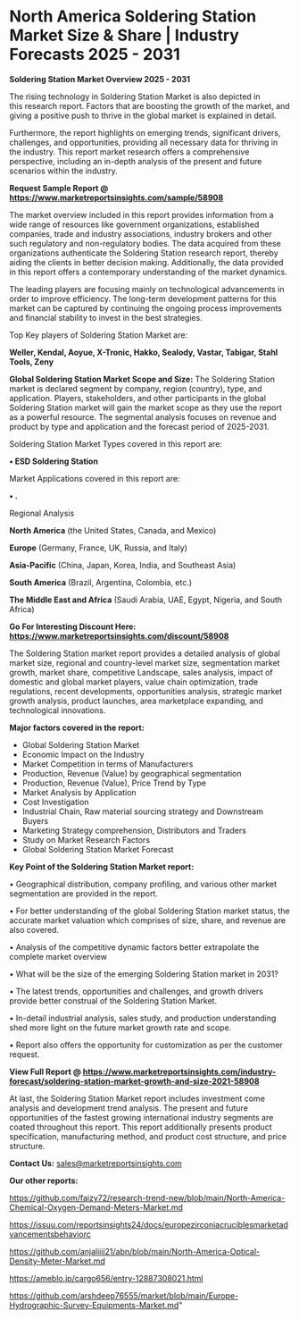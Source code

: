 # North America Soldering Station Market Size & Share | Industry Forecasts 2025 - 2031

<Strong> Soldering Station Market Overview 2025 - 2031</strong>

The rising technology in Soldering Station Market is also depicted in this research report. Factors that are boosting the growth of the market, and giving a positive push to thrive in the global market is explained in detail.

Furthermore, the report highlights on emerging trends, significant drivers, challenges, and opportunities, providing all necessary data for thriving in the industry. This report market research offers a comprehensive perspective, including an in-depth analysis of the present and future scenarios within the industry.

<strong>Request Sample Report @ <a href=https://www.marketreportsinsights.com/sample/58908>https://www.marketreportsinsights.com/sample/58908</a></strong>

The market overview included in this report provides information from a wide range of resources like government organizations, established companies, trade and industry associations, industry brokers and other such regulatory and non-regulatory bodies. The data acquired from these organizations authenticate the Soldering Station research report, thereby aiding the clients in better decision making. Additionally, the data provided in this report offers a contemporary understanding of the market dynamics.

The leading players are focusing mainly on technological advancements in order to improve efficiency. The long-term development patterns for this market can be captured by continuing the ongoing process improvements and financial stability to invest in the best strategies.

Top Key players of Soldering Station Market are:

<strong>Weller, Kendal, Aoyue, X-Tronic, Hakko, Sealody, Vastar, Tabigar, Stahl Tools, Zeny</strong>

<strong><b>Global Soldering Station Market Scope and Size:</b></strong>
The Soldering Station market is declared segment by company, region (country), type, and application. Players, stakeholders, and other participants in the global Soldering Station market will gain the market scope as they use the report as a powerful resource. The segmental analysis focuses on revenue and product by type and application and the forecast period of 2025-2031.

Soldering Station Market Types covered in this report are:

<strong>• ESD Soldering Station</strong>

Market Applications covered in this report are:

<strong>• .</strong> 

Regional Analysis

<strong>North America</strong> (the United States, Canada, and Mexico)

<strong>Europe</strong> (Germany, France, UK, Russia, and Italy)

<strong>Asia-Pacific</strong> (China, Japan, Korea, India, and Southeast Asia)

<strong>South America</strong> (Brazil, Argentina, Colombia, etc.)

<strong>The Middle East and Africa</strong> (Saudi Arabia, UAE, Egypt, Nigeria, and South Africa)

<strong>Go For Interesting Discount Here: <a href=https://www.marketreportsinsights.com/discount/58908>https://www.marketreportsinsights.com/discount/58908</a></strong>

The Soldering Station market report provides a detailed analysis of global market size, regional and country-level market size, segmentation market growth, market share, competitive Landscape, sales analysis, impact of domestic and global market players, value chain optimization, trade regulations, recent developments, opportunities analysis, strategic market growth analysis, product launches, area marketplace expanding, and technological innovations.

<strong><b>Major factors covered in the report:</b></strong>
<ul>
  <li>Global Soldering Station Market </li>
  <li>Economic Impact on the Industry</li>
  <li>Market Competition in terms of Manufacturers</li>
  <li>Production, Revenue (Value) by geographical segmentation</li>
  <li>Production, Revenue (Value), Price Trend by Type</li>
  <li>Market Analysis by Application</li>
  <li>Cost Investigation</li>
  <li>Industrial Chain, Raw material sourcing strategy and Downstream Buyers</li>
  <li>Marketing Strategy comprehension, Distributors and Traders</li>
  <li>Study on Market Research Factors</li>
  <li>Global Soldering Station Market Forecast</li>
</ul>

<strong><b>Key Point of the Soldering Station Market report:</b></strong>

• Geographical distribution, company profiling, and various other market segmentation are provided in the report.

• For better understanding of the global Soldering Station market status, the accurate market valuation which comprises of size, share, and revenue are also covered.

• Analysis of the competitive dynamic factors better extrapolate the complete market overview

• What will be the size of the emerging Soldering Station market in 2031?

• The latest trends, opportunities and challenges, and growth drivers provide better construal of the Soldering Station Market.

• In-detail industrial analysis, sales study, and production understanding shed more light on the future market growth rate and scope.

• Report also offers the opportunity for customization as per the customer request.

<strong><b>View Full Report @ <a href=https://www.marketreportsinsights.com/industry-forecast/soldering-station-market-growth-and-size-2021-58908>https://www.marketreportsinsights.com/industry-forecast/soldering-station-market-growth-and-size-2021-58908</a></b></strong>


At last, the Soldering Station Market report includes investment come analysis and development trend analysis. The present and future opportunities of the fastest growing international industry segments are coated throughout this report. This report additionally presents product specification, manufacturing method, and product cost structure, and price structure.

<strong>Contact Us:</strong>
sales@marketreportsinsights.com

<strong>Our other reports:</strong>

<a href=https://github.com/faizy72/research-trend-new/blob/main/North-America-Chemical-Oxygen-Demand-Meters-Market.md>https://github.com/faizy72/research-trend-new/blob/main/North-America-Chemical-Oxygen-Demand-Meters-Market.md</a>

<a href=https://issuu.com/reportsinsights24/docs/europezirconiacruciblesmarketadvancementsbehaviorc>https://issuu.com/reportsinsights24/docs/europezirconiacruciblesmarketadvancementsbehaviorc</a>

<a href=https://github.com/anjaliiii21/abn/blob/main/North-America-Optical-Density-Meter-Market.md>https://github.com/anjaliiii21/abn/blob/main/North-America-Optical-Density-Meter-Market.md</a>

<a href=https://ameblo.jp/cargo656/entry-12887308021.html>https://ameblo.jp/cargo656/entry-12887308021.html</a>

<a href=https://github.com/arshdeep76555/market/blob/main/Europe-Hydrographic-Survey-Equipments-Market.md>https://github.com/arshdeep76555/market/blob/main/Europe-Hydrographic-Survey-Equipments-Market.md</a>"
